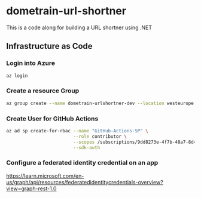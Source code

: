 # dometrain-url-shortner
This is a code along for building a URL shortner using .NET


## Infrastructure as Code


### Login into Azure
```bash
az login
```

### Create a resource Group

```bash
az group create --name dometrain-urlshortner-dev --location westeurope
```

### Create User for GitHub Actions
```bash
az ad sp create-for-rbac --name "GitHub-Actions-SP" \
                         --role contributor \
                         --scopes /subscriptions/9dd8273e-4f7b-48a7-8d49-c910e17f9622 \
                         --sdk-auth 
```

### Configure a federated identity credential on an app
https://learn.microsoft.com/en-us/graph/api/resources/federatedidentitycredentials-overview?view=graph-rest-1.0

